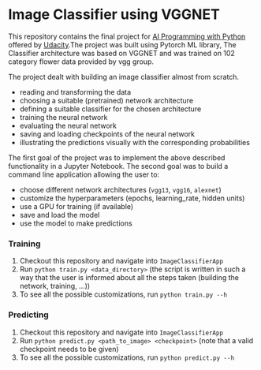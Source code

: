 # Image Classifier using VGGNET
This repository contains the final project for  [AI Programming with Python](https://www.udacity.com/course/ai-programming-python-nanodegree--nd089) offered by [Udacity](https://www.udacity.com/).The project was built using Pytorch ML library, The Classifier architecture was based on VGGNET and was trained on 102 category flower data provided by vgg group.

The project dealt with building an image classifier almost from scratch. 
* reading and transforming the data
* choosing a suitable (pretrained) network architecture
* defining a suitable classifier for the chosen architecture
* training the neural network
* evaluating the neural network
* saving and loading checkpoints of the neural network
* illustrating the predictions visually with the corresponding probabilities

The first goal of the project was to implement the above described functionality in a Jupyter Notebook. 
The second goal was to build a command line application allowing the user to:
* choose different network architectures (`vgg13`, `vgg16`, `alexnet`)
* customize the hyperparameters (epochs, learning_rate, hidden units)
* use a GPU for training (if available)
* save and load the model
* use the model to make predictions

### Training
1. Checkout this repository and navigate into `ImageClassifierApp`
2. Run `python train.py <data_directory>` (the script is written in such a way that the user is informed about all the steps taken (building the network, training, ...))
3. To see all the possible customizations, run `python train.py --h`

### Predicting
1. Checkout this repository and navigate into `ImageClassifierApp`
2. Run `python predict.py <path_to_image> <checkpoint>` (note that a valid checkpoint needs to be given)
3. To see all the possible customizations, run `python predict.py --h`